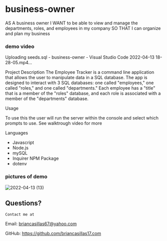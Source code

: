 # business-owner



AS A business owner
I WANT to be able to view and manage the departments, roles, and employees in my company
SO THAT I can organize and plan my business



### demo video


Uploading seeds.sql - business-owner - Visual Studio Code 2022-04-13 18-28-05.mp4…




 Project Description
The Employee Tracker is a command line application that allows the user to manipulate data in a SQL database. 
The app is designed to interact with 3 SQL databases: one called "employees," one called "roles," and one called "departments."
Each employee has a "title" that is a member of the "roles" database, and each role is associated with a member of the "departments" database.





  Usage 

  To use this the user will run the server within the console and select which prompts to use. See walktrough video for more




 Languages
* Javascript
* Node.js
* mySQL
* Inquirer NPM Package
* dotenv

### pictures of demo

![2022-04-13 (13)](https://user-images.githubusercontent.com/95777065/163294593-1abeb7b2-fbf2-473f-985b-b6d5c4932387.png)




  ## Questions?
  
    Contact me at 

  Email: briancasillas67@yahoo.com

  GitHub: https://github.com/briancasillas17.com

  
  
  
  
  
